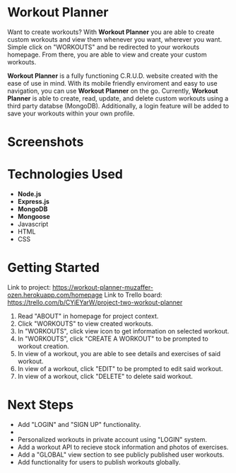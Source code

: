 # Workout Planner
Want to create workouts? With <b>Workout Planner</b> you are able to create custom workouts and view them whenever you want,
wherever you want. Simple click on "WORKOUTS" and be redirected to your workouts homepage. From there, you are able to view and create
your custom workouts. 

<b>Workout Planner</b> is a fully functioning C.R.U.D. website created with the ease of use in mind. With its mobile friendly enviroment 
and easy to use navigation, you can use <b>Workout Planner</b> on the go. Currently, <b>Workout Planner</b> is able to create, read, update, and delete custom workouts using a third party databse (MongoDB). Additionally, a login feature will be added to save your
workouts within your own profile.

# Screenshots

# Technologies Used
<ul>
  <li><b>Node.js</b></li>
  <li><b>Express.js</b></li>
  <li><b>MongoDB</b></li>
  <li><b>Mongoose</b></li>
  <li>Javascript</li>
  <li>HTML</li>
  <li>CSS</li>
  </ul>

# Getting Started
Link to project: https://workout-planner-muzaffer-ozen.herokuapp.com/homepage
Link to Trello board: https://trello.com/b/CYiEYarW/project-two-workout-planner
<ol>
  <li>Read "ABOUT" in homepage for project context.</li>
  <li>Click "WORKOUTS" to view created workouts.</li>
  <li>In "WORKOUTS", click view icon to get information on selected workout.</li>
  <li>In "WORKOUTS", click "CREATE A WORKOUT" to be prompted to workout creation.</li>
  <li>In view of a workout, you are able to see details and exercises of said workout.</li>
  <li>In view of a workout, click "EDIT" to be prompted to edit said workout.</li>
  <li>In view of a workout, click "DELETE" to delete said workout.</li>
  </ol>
  
 # Next Steps
 <ul>
  <li>Add "LOGIN" and "SIGN UP" functionality.<li>
  <li>Personalized workouts in private account using "LOGIN" system.</li>
  <li>Add a workout API to recieve stock information and photos of exercises.</li>
  <li>Add a "GLOBAL" view section to see publicly published user workouts.</li>
  <li>Add functionality for users to publish workouts globally.</li>
  </ul>
